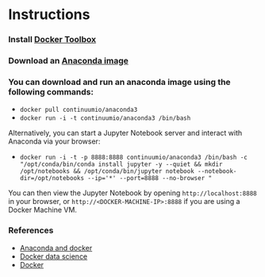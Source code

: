 # Instructions

### Install [Docker Toolbox](https://www.docker.com/products/docker-toolbox)

### Download an [Anaconda image](https://hub.docker.com/r/continuumio/anaconda3/)

### You can download and run an anaconda image using the following commands:

* `docker pull continuumio/anaconda3`
* `docker run -i -t continuumio/anaconda3 /bin/bash`

Alternatively, you can start a Jupyter Notebook server and interact with Anaconda via your browser:

* `docker run -i -t -p 8888:8888 continuumio/anaconda3 /bin/bash -c "/opt/conda/bin/conda install jupyter -y --quiet &&
mkdir /opt/notebooks && /opt/conda/bin/jupyter notebook --notebook-dir=/opt/notebooks --ip='*' --port=8888 --no-browser
"`

You can then view the Jupyter Notebook by opening `http://localhost:8888` in your browser, or `http://<DOCKER-MACHINE-IP>:8888` if you are using a Docker Machine VM.


### References
* [Anaconda and docker](https://www.continuum.io/blog/developer-blog/anaconda-and-docker-better-together-reproducible-data-science)
* [Docker data science](https://www.dataquest.io/blog/docker-data-science/)
* [Docker](https://docs.docker.com/)

